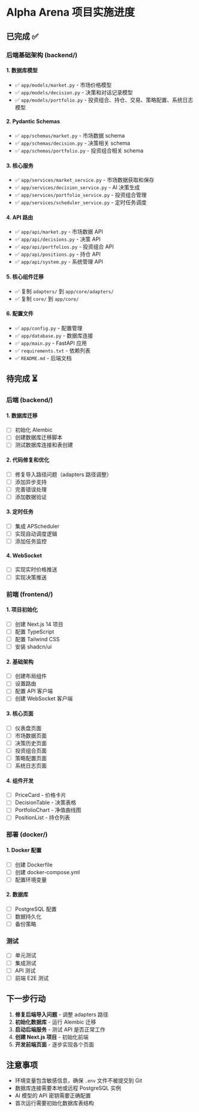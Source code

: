 # Alpha Arena 项目实施进度

## 已完成 ✅

### 后端基础架构 (backend/)

#### 1. 数据库模型
- ✅ `app/models/market.py` - 市场价格模型
- ✅ `app/models/decision.py` - 决策和对话记录模型
- ✅ `app/models/portfolio.py` - 投资组合、持仓、交易、策略配置、系统日志模型

#### 2. Pydantic Schemas
- ✅ `app/schemas/market.py` - 市场数据 schema
- ✅ `app/schemas/decision.py` - 决策相关 schema
- ✅ `app/schemas/portfolio.py` - 投资组合相关 schema

#### 3. 核心服务
- ✅ `app/services/market_service.py` - 市场数据获取和保存
- ✅ `app/services/decision_service.py` - AI 决策生成
- ✅ `app/services/portfolio_service.py` - 投资组合管理
- ✅ `app/services/scheduler_service.py` - 定时任务调度

#### 4. API 路由
- ✅ `app/api/market.py` - 市场数据 API
- ✅ `app/api/decisions.py` - 决策 API
- ✅ `app/api/portfolios.py` - 投资组合 API
- ✅ `app/api/positions.py` - 持仓 API
- ✅ `app/api/system.py` - 系统管理 API

#### 5. 核心组件迁移
- ✅ 复制 `adapters/` 到 `app/core/adapters/`
- ✅ 复制 `core/` 到 `app/core/`

#### 6. 配置文件
- ✅ `app/config.py` - 配置管理
- ✅ `app/database.py` - 数据库连接
- ✅ `app/main.py` - FastAPI 应用
- ✅ `requirements.txt` - 依赖列表
- ✅ `README.md` - 后端文档

## 待完成 ⏳

### 后端 (backend/)

#### 1. 数据库迁移
- [ ] 初始化 Alembic
- [ ] 创建数据库迁移脚本
- [ ] 测试数据库连接和表创建

#### 2. 代码修复和优化
- [ ] 修复导入路径问题（adapters 路径调整）
- [ ] 添加异步支持
- [ ] 完善错误处理
- [ ] 添加数据验证

#### 3. 定时任务
- [ ] 集成 APScheduler
- [ ] 实现自动调度逻辑
- [ ] 添加任务监控

#### 4. WebSocket
- [ ] 实现实时价格推送
- [ ] 实现决策推送

### 前端 (frontend/)

#### 1. 项目初始化
- [ ] 创建 Next.js 14 项目
- [ ] 配置 TypeScript
- [ ] 配置 Tailwind CSS
- [ ] 安装 shadcn/ui

#### 2. 基础架构
- [ ] 创建布局组件
- [ ] 设置路由
- [ ] 配置 API 客户端
- [ ] 创建 WebSocket 客户端

#### 3. 核心页面
- [ ] 仪表盘页面
- [ ] 市场数据页面
- [ ] 决策历史页面
- [ ] 投资组合页面
- [ ] 策略配置页面
- [ ] 系统日志页面

#### 4. 组件开发
- [ ] PriceCard - 价格卡片
- [ ] DecisionTable - 决策表格
- [ ] PortfolioChart - 净值曲线图
- [ ] PositionList - 持仓列表

### 部署 (docker/)

#### 1. Docker 配置
- [ ] 创建 Dockerfile
- [ ] 创建 docker-compose.yml
- [ ] 配置环境变量

#### 2. 数据库
- [ ] PostgreSQL 配置
- [ ] 数据持久化
- [ ] 备份策略

### 测试

- [ ] 单元测试
- [ ] 集成测试
- [ ] API 测试
- [ ] 前端 E2E 测试

## 下一步行动

1. **修复后端导入问题** - 调整 adapters 路径
2. **初始化数据库** - 运行 Alembic 迁移
3. **启动后端服务** - 测试 API 是否正常工作
4. **创建 Next.js 项目** - 初始化前端
5. **开发前端页面** - 逐步实现各个页面

## 注意事项

- 环境变量包含敏感信息，确保 `.env` 文件不被提交到 Git
- 数据库连接需要本地或远程 PostgreSQL 实例
- AI 模型的 API 密钥需要正确配置
- 首次运行需要初始化数据库表结构

